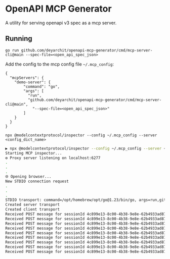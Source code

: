 # OpenAPI MCP Generator

A utility for serving openapi v3 spec as a mcp server. 

## Running

`go run github.com/deyarchit/openapi-mcp-generator/cmd/mcp-server-cli@main --spec-file=<open_api_spec_json>`

Add the config to the mcp config file `~/.mcp_config`:
```
{
  "mcpServers": {
    "demo-server": {
        "command": "go",
        "args": [
          "run",
          "github.com/deyarchit/openapi-mcp-generator/cmd/mcp-server-cli@main",
            "--spec-file=<open_api_spec_json>"
        ] 
    }
  }
}
```

`npx @modelcontextprotocol/inspector --config ~/.mcp_config --server <config_dict_name>`

```bash
▶ npx @modelcontextprotocol/inspector --config ~/.mcp_config --server <config_dict_name>
Starting MCP inspector...
⚙️ Proxy server listening on localhost:6277
.
.
.
🌐 Opening browser...
New STDIO connection request
.
.
.
STDIO transport: command=/opt/homebrew/opt/go@1.23/bin/go, args=run,github.com/deyarchit/openapi-mcp-generator/cmd/mcp-server-cli@main,--spec-file=<open_api_spec_json>
Created server transport
Created client transport
Received POST message for sessionId 4c899e13-8c00-4b38-9e8e-62b4933ad87b
Received POST message for sessionId 4c899e13-8c00-4b38-9e8e-62b4933ad87b
Received POST message for sessionId 4c899e13-8c00-4b38-9e8e-62b4933ad87b
Received POST message for sessionId 4c899e13-8c00-4b38-9e8e-62b4933ad87b
Received POST message for sessionId 4c899e13-8c00-4b38-9e8e-62b4933ad87b
Received POST message for sessionId 4c899e13-8c00-4b38-9e8e-62b4933ad87b
Received POST message for sessionId 4c899e13-8c00-4b38-9e8e-62b4933ad87b
Received POST message for sessionId 4c899e13-8c00-4b38-9e8e-62b4933ad87b
Received POST message for sessionId 4c899e13-8c00-4b38-9e8e-62b4933ad87b

```


